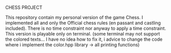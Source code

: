 CHESS PROJECT

This repository contain my personal version of the game Chess. 
I implemented all and only the Official chess rules (en passant and castling included). There is no time constraint nor anyway to apply a time constraint.
This version is playable only on terminal. 
(some terminal may not support the colored texts... I have no idea how to fix it, i advice to change the code where i implement the color.hpp library -> all printing functions)

